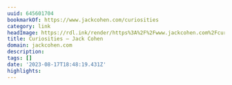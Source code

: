 ```yaml
---
uuid: 645601704
bookmarkOf: https://www.jackcohen.com/curiosities
category: link
headImage: https://rdl.ink/render/https%3A%2F%2Fwww.jackcohen.com%2Fcuriosities
title: Curiosities — Jack Cohen
domain: jackcohen.com
description: 
tags: []
date: '2023-08-17T18:48:19.431Z'
highlights: 
---
```




